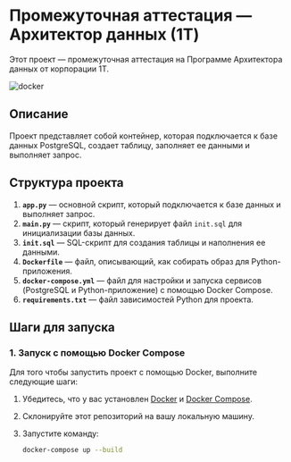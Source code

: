 # Промежуточная аттестация — Архитектор данных (1T)

Этот проект — промежуточная аттестация на Программе Архитектора данных от корпорации 1T.

![docker](https://github.com/user-attachments/assets/ea0a7539-749c-4a1e-8486-2a5aad13fcf6)


## Описание

Проект представляет собой контейнер, которая подключается к базе данных PostgreSQL, создает таблицу, заполняет ее данными и выполняет запрос.
## Структура проекта

1. **`app.py`** — основной скрипт, который подключается к базе данных и выполняет запрос.
2. **`main.py`** — скрипт, который генерирует файл `init.sql` для инициализации базы данных.
3. **`init.sql`** — SQL-скрипт для создания таблицы и наполнения ее данными.
4. **`Dockerfile`** — файл, описывающий, как собирать образ для Python-приложения.
5. **`docker-compose.yml`** — файл для настройки и запуска сервисов (PostgreSQL и Python-приложение) с помощью Docker Compose.
6. **`requirements.txt`** — файл зависимостей Python для проекта.

## Шаги для запуска

### 1. Запуск с помощью Docker Compose

Для того чтобы запустить проект с помощью Docker, выполните следующие шаги:

1. Убедитесь, что у вас установлен [Docker](https://www.docker.com/get-started) и [Docker Compose](https://docs.docker.com/compose/install/).
2. Склонируйте этот репозиторий на вашу локальную машину.
3. Запустите команду:

   ```bash
   docker-compose up --build
